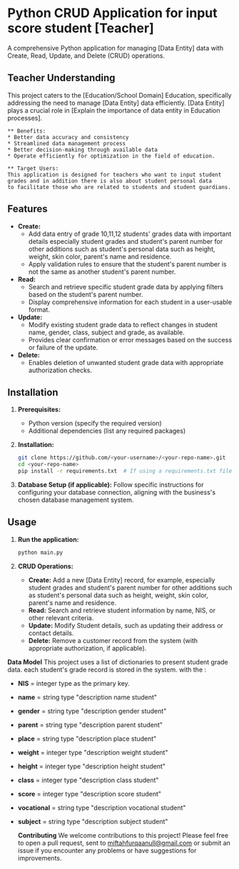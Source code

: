 # Python CRUD Application for input score student [Teacher]

A comprehensive Python application for managing [Data Entity] data with Create, Read, Update, and Delete (CRUD) operations.

## Teacher Understanding

This project caters to the [Education/School Domain] Education, specifically addressing the need to manage [Data Entity] data efficiently. [Data Entity] plays a crucial role in [Explain the importance of data entity in Education processes].

    ** Benefits:
    * Better data accuracy and consistency
    * Streamlined data management process
    * Better decision-making through available data
    * Operate efficiently for optimization in the field of education.

    ** Target Users:
    This application is designed for teachers who want to input student grades and in addition there is also about student personal data 
    to facilitate those who are related to students and student guardians.

## Features

* **Create:**
     *  Add data entry of grade 10,11,12 students' grades data with important details especially student grades and student's parent number for other additions such as               student's personal data such as height, weight, skin color, parent's name and residence.
     * Apply validation rules to ensure that the student's parent number is not the same as another student's parent number.
* **Read:**
   * Search and retrieve specific student grade data by applying filters based on the student's parent number.
   * Display comprehensive information for each student in a user-usable format.
* **Update:**
    * Modify existing student grade data to reflect changes in student name, gender, class, subject and grade, as available.
    * Provides clear confirmation or error messages based on the success or failure of the update.
* **Delete:**
   * Enables deletion of unwanted student grade data with appropriate authorization checks.

## Installation

1. **Prerequisites:**
    * Python version (specify the required version)
    * Additional dependencies (list any required packages)

2. **Installation:**
    ```bash
    git clone https://github.com/<your-username>/<your-repo-name>.git
    cd <your-repo-name>
    pip install -r requirements.txt  # If using a requirements.txt file
    ```

3. **Database Setup (if applicable):**
    Follow specific instructions for configuring your database connection, aligning with the business's chosen database management system.

## Usage

1. **Run the application:**
    ```bash
    python main.py
    ```

2. **CRUD Operations:**
    * **Create:** Add a new [Data Entity] record, for example, especially student grades and student's parent number for 
      other additions such as student's personal data such as height, weight, skin color, parent's name and residence.
    * **Read:** Search and retrieve student information by name, NIS, or other relevant criteria.
    * **Update:** Modify Student details, such as updating their address or contact details.
    * **Delete:** Remove a customer record from the system (with appropriate authorization, if applicable).


 **Data Model** 
  This project uses a list of dictionaries to present student grade data. each student's grade record is stored in the 
   system. with the :
 * **NIS** = integer type as the primary key.
 * **name** = string type "description name student"
 * **gender** = string type "description gender student"
 * **parent** = string type "description parent student"
 * **place** = string type "description place student"
 * **weight** = integer type "description weight student"
 * **height** = integer type "description height student"
 * **class** = integer type "description class student"
 * **score** = integer type "description score student"
 * **vocational** = string type "description vocational student"
 * **subject** = string type "description subject student"

   **Contributing**
   We welcome contributions to this project! Please feel free to open a pull request, sent to miftahfurqaanull@gmail.com or submit an issue if you encounter any problems or     have suggestions for improvements.

